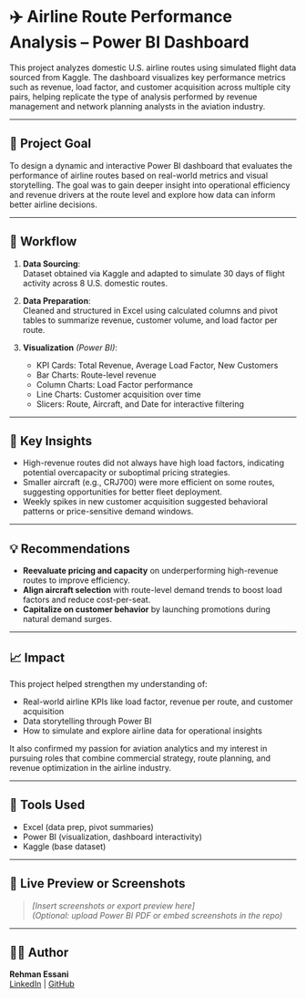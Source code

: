 # ✈️ Airline Route Performance Analysis – Power BI Dashboard

This project analyzes domestic U.S. airline routes using simulated flight data sourced from Kaggle. The dashboard visualizes key performance metrics such as revenue, load factor, and customer acquisition across multiple city pairs, helping replicate the type of analysis performed by revenue management and network planning analysts in the aviation industry.

---

## 🎯 Project Goal

To design a dynamic and interactive Power BI dashboard that evaluates the performance of airline routes based on real-world metrics and visual storytelling. The goal was to gain deeper insight into operational efficiency and revenue drivers at the route level and explore how data can inform better airline decisions.

---

## 🔁 Workflow

1. **Data Sourcing**:  
   Dataset obtained via Kaggle and adapted to simulate 30 days of flight activity across 8 U.S. domestic routes.

2. **Data Preparation**:  
   Cleaned and structured in Excel using calculated columns and pivot tables to summarize revenue, customer volume, and load factor per route.

3. **Visualization** *(Power BI)*:
   - KPI Cards: Total Revenue, Average Load Factor, New Customers
   - Bar Charts: Route-level revenue
   - Column Charts: Load Factor performance
   - Line Charts: Customer acquisition over time
   - Slicers: Route, Aircraft, and Date for interactive filtering

---

## 🧠 Key Insights

- High-revenue routes did not always have high load factors, indicating potential overcapacity or suboptimal pricing strategies.
- Smaller aircraft (e.g., CRJ700) were more efficient on some routes, suggesting opportunities for better fleet deployment.
- Weekly spikes in new customer acquisition suggested behavioral patterns or price-sensitive demand windows.

---

## 💡 Recommendations

- **Reevaluate pricing and capacity** on underperforming high-revenue routes to improve efficiency.
- **Align aircraft selection** with route-level demand trends to boost load factors and reduce cost-per-seat.
- **Capitalize on customer behavior** by launching promotions during natural demand surges.

---

## 📈 Impact

This project helped strengthen my understanding of:
- Real-world airline KPIs like load factor, revenue per route, and customer acquisition
- Data storytelling through Power BI
- How to simulate and explore airline data for operational insights

It also confirmed my passion for aviation analytics and my interest in pursuing roles that combine commercial strategy, route planning, and revenue optimization in the airline industry.

---

## 🔧 Tools Used

- Excel (data prep, pivot summaries)
- Power BI (visualization, dashboard interactivity)
- Kaggle (base dataset)

---

## 📌 Live Preview or Screenshots

> *[Insert screenshots or export preview here]*  
> *(Optional: upload Power BI PDF or embed screenshots in the repo)*

---

## 🧑‍💻 Author

**Rehman Essani**  
[LinkedIn](https://linkedin.com/in/abdulrehmanessani) | [GitHub](https://github.com/rehmanessanidev)
